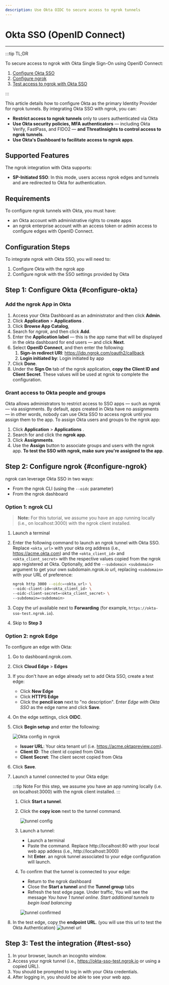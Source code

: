 ```yaml
---
description: Use Okta OIDC to secure access to ngrok tunnels
---
```


# Okta SSO (OpenID Connect)
------------

:::tip TL;DR

To secure access to ngrok with Okta Single Sign-On using OpenID Connect:
1. [Configure Okta SSO](#configure-okta)
1. [Configure ngrok](#configure-ngrok)
1. [Test access to ngrok with Okta SSO](#test-sso)

:::

This article details how to configure Okta as the primary Identity Provider for ngrok tunnels.
By integrating Okta SSO with ngrok, you can:

- **Restrict access to ngrok tunnels** only to users authenticated via Okta
- **Use Okta security policies, MFA authenticators** — including Okta Verify,  FastPass, and FIDO2 — **and ThreatInsights to control access to ngrok tunnels**.
- **Use Okta's Dashboard to facilitate access to ngrok apps**.

## Supported Features

The ngrok integration with Okta supports:

- **SP-Initiated SSO**: In this mode, users access ngrok edges and tunnels and are redirected to Okta for authentication.

## Requirements

To configure ngrok tunnels with Okta, you must have:

- an Okta account with administrative rights to create apps
- an ngrok enterprise account with an access token or admin access to configure edges with OpenID Connect.


## Configuration Steps

To integrate ngrok with Okta SSO, you will need to:

1. Configure Okta with the ngrok app
1. Configure ngrok with the SSO settings provided by Okta

## **Step 1**: Configure Okta {#configure-okta}

### Add the ngrok App in Okta

1. Access your Okta Dashboard as an administrator and then click **Admin**.
1. Click **Application** > **Applications** .
1. Click **Browse App Catalog**, 
1. Search for _ngrok_, and then click **Add**. 
1. Enter the **Application label** — this is the app name that will be displayed in the okta dashboard for end users — and click **Next**. 
1. Select **OpenID Connect**, and then enter the following:
    1. **Sign-in redirect URI**: https://idp.ngrok.com/oauth2/callback
    1. **Login initiated by**: Login initiated by app
1. Click **Done**. 
1. Under the **Sign On** tab of the ngrok application, **copy the Client ID and Client Secret**. These values will be used at ngrok to complete the configuration.

### Grant access to Okta people and groups

Okta allows administrators to restrict access to SSO apps — such as ngrok — via assignments. By default, apps created in Okta have no assignments — in other words, nobody can use Okta SSO to access ngrok until you assign them to the app. To assign Okta users and groups to the ngrok app:

1. Click **Application** > **Applications** .
1. Search for and click the **ngrok app**.
1. Click **Assignments**.
1. Use the **Assign** button to associate groups and users with the ngrok app. **To test the SSO with ngrok, make sure you're assigned to the app**.

## **Step 2**: Configure ngrok {#configure-ngrok}

ngrok can leverage Okta SSO in two ways:

- From the ngrok CLI (using the `--oidc` parameter)
- From the ngrok dashboard

### **Option 1**: ngrok CLI

> **Note:** For this tutorial, we assume you have an app running locally (i.e., on localhost:3000) with the ngrok client installed.

1. Launch a terminal
1. Enter the following command to launch an ngrok tunnel with Okta SSO. Replace `<okta_url>` with your okta org address (i.e., https://acme.okta.com) and the `<okta_client_id>` and `<okta_client_secret>` with the respective values copied from the ngrok app registered at Okta. Optionally, add the `--subdomain <subdomain>` argument to get your own subdomain.ngrok.io url, replacing `<subdomain>` with your URL of preference:

    ```bash
    ngrok http 3000 --oidc=<okta_url> \
    --oidc-client-id=<okta_client_id> \
    --oidc-client-secret=<okta_client_secret> \
    --subdomain=<subdomain>
    ```
1. Copy the url available next to **Forwarding** (for example, `https://okta-sso-test.ngrok.io`).

1. Skip to **Step 3**

### **Option 2**: ngrok Edge

To configure an edge with Okta:

1. Go to dashboard.ngrok.com.
1. Click **Cloud Edge** > **Edges**
1. If you don't have an edge already set to add Okta SSO, create a test edge:
    * Click **New Edge**
    * Click **HTTPS Edge**
    * Click the **pencil icon** next to "no description". Enter _Edge with Okta SSO_ as the edge name and click **Save**.
1. On the edge settings, click **OIDC**. 
1. Click **Begin setup** and enter the following:

    ![Okta config in ngrok](img/okta-1.png)

    * **Issuer URL**: Your okta tenant url (i.e. https://acme.oktapreview.com). 
    * **Client ID**: The client id copied from Okta
    * **Client Secret**: The client secret copied from Okta

1. Click **Save**.

1. Launch a tunnel connected to your Okta edge:

    :::tip Note 
    For this step, we assume you have an app running locally (i.e. on localhost:3000) with the ngrok client installed.
    :::

    1. Click **Start a tunnel**.
    1. Click the **copy icon** next to the tunnel command.

        ![tunnel config](img/okta-2.png)

    1. Launch a tunnel:
        * Launch a terminal 
        * Paste the command. Replace http://localhost:80 with your local web app addess (i.e., http://localhost:3000)
        * hit **Enter**. an ngrok tunnel associated to your edge configuration will launch.
    1. To confirm that the tunnel is connected to your edge:
        * Return to the ngrok dashboard
        * Close the **Start a tunnel** and the **Tunnel group** tabs
        * Refresh the test edge page. Under traffic, You will see the message _You have 1 tunnel online. Start additional tunnels to begin load balancing_

        ![tunnel confirmed](img/okta-3.png)

1. In the test edge, copy the **endpoint URL**. (you will use this url to test the Okta Authentication)
    ![tunnel url](img/okta-4.png)

## Step 3: Test the integration {#test-sso}

1. In your browser, launch an incognito window.
1. Access your ngrok tunnel (i.e., https://okta-sso-test.ngrok.io or using a copied URL).
1. You should be prompted to log in with your Okta credentials.
1. After logging in, you should be able to see your web app.

